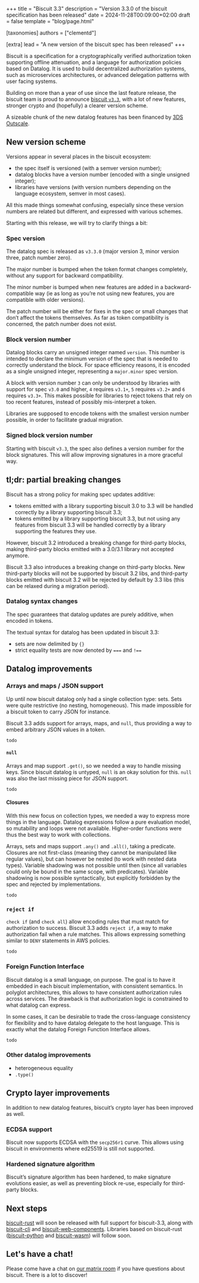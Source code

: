+++
title = "Biscuit 3.3"
description = "Version 3.3.0 of the biscuit specification has been released"
date = 2024-11-28T00:09:00+02:00
draft = false
template = "blog/page.html"

[taxonomies]
authors = ["clementd"]

[extra]
lead = "A new version of the biscuit spec has been released"
+++

Biscuit is a specification for a cryptographically verified authorization token
supporting offline attenuation, and a language for authorization policies based on Datalog.
It is used to build decentralized authorization systems, such as microservices architectures,
or advanced delegation patterns with user facing systems.

Building on more than a year of use since the last feature release, the biscuit team is proud to announce [biscuit `v3.3`](https://github.com/biscuit-auth/biscuit/releases/tag/v3.3), with a lot of new features, stronger crypto and (hopefully) a clearer version scheme.

A sizeable chunk of the new datalog features has been financed by [3DS Outscale][outscale].

## New version scheme

Versions appear in several places in the biscuit ecosystem:

- the spec itself is versioned (with a semver version number);
- datalog blocks have a version number (encoded with a single unsigned integer);
- libraries have versions (with version numbers depending on the language ecosystem, semver in most cases).

All this made things somewhat confusing, especially since these version numbers are related but different, and expressed with various schemes.

Starting with this release, we will try to clarify things a bit:

### Spec version

The datalog spec is released as `v3.3.0` (major version 3, minor version three, patch number zero).

The major number is bumped when the token format changes completely, without any support for backward compatibility.

The minor number is bumped when new features are added in a backward-compatible way (ie as long as you’re not using new features, you are compatible with older versions).

The patch number will be either for fixes in the spec or small changes that don’t affect the tokens themselves. As far as token compatibility is concerned, the patch number does not exist.

### Block version number

Datalog blocks carry an unsigned integer named `version`. This number is intended to declare the minimum version of the spec that is needed to correctly understand the block. For space efficiency reasons, it is encoded as a single unsigned integer, representing a `major.minor` spec version.

A block with version number `3` can only be understood by libraries with support for spec `v3.0` and higher, `4` requires `v3.1+`, `5` requires `v3.2+` and `6` requires `v3.3+`. This makes possible for libraries to reject tokens that rely on too recent features, instead of possibly mis-interpret a token.

Libraries are supposed to encode tokens with the smallest version number possible, in order to facilitate gradual migration.

### Signed block version number

Starting with biscuit `v3.3`, the spec also defines a version number for the block signatures. This will allow improving signatures in a more graceful way.

## tl;dr: partial breaking changes

Biscuit has a strong policy for making spec updates additive:

- tokens emitted with a library supporting biscuit 3.0 to 3.3 will be handled correctly by a library supporting biscuit 3.3;
- tokens emitted by a library supporting biscuit 3.3, but not using any features from biscuit 3.3 will be handled correctly by a library supporting the features they use.

However, biscuit 3.2 introduced a breaking change for third-party blocks, making third-party blocks emitted with a 3.0/3.1 library not accepted anymore.

Biscuit 3.3 also introduces a breaking change on third-party blocks. New third-party blocks will not be supported by biscuit 3.2 libs, and third-party blocks emitted with biscuit 3.2 will be rejected by default by 3.3 libs (this can be relaxed during a migration period).

### Datalog syntax changes

The spec guarantees that datalog updates are purely additive, when encoded in tokens.

The textual syntax for datalog has been updated in biscuit 3.3:

- sets are now delimited by `{}`
- strict equality tests are now denoted by `===` and `!==`

## Datalog improvements

### Arrays and maps / JSON support

Up until now biscuit datalog only had a single collection type: sets. Sets were quite restrictive (no nesting, homogeneous). This made impossible for a biscuit token to carry JSON for instance.

Biscuit 3.3 adds support for arrays, maps, and `null`, thus providing a way to embed arbitrary JSON values in a token.

```
todo
```

#### `null`

Arrays and map support `.get()`, so we needed a way to handle missing keys. Since biscuit datalog is untyped, `null` is an okay solution for this. `null` was also the last missing piece for JSON support.

```
todo
```

#### Closures

With this new focus on collection types, we needed a way to express more things in the language. Datalog expressions follow a pure evaluation model, so mutability and loops were not available. Higher-order functions were thus the best way to work with collections.

Arrays, sets and maps support `.any()` and `.all()`, taking a predicate. Closures are not first-class (meaning they cannot be manipulated like regular values), but can however be nested (to work with nested data types). Variable shadowing was not possible until then (since all variables could only be bound in the same scope, with predicates). Variable shadowing is now possible syntactically, but explicitly forbidden by the spec and rejected by implementations.

```
todo
```

### `reject if`

`check if` (and `check all`) allow encoding rules that must match for authorization to success. Biscuit 3.3 adds `reject if`, a way to make authorization fail when a rule matches. This allows expressing something similar to `DENY` statements in AWS policies.

```
todo
```

### Foreign Function Interface

Biscuit datalog is a small language, on purpose. The goal is to have it embedded in each biscuit implementation, with consistent semantics. In polyglot architectures, this allows to have consistent authorization rules across services. The drawback is that authorization logic is constrained to what datalog can express.

In some cases, it can be desirable to trade the cross-language consistency for flexibility and to have datalog delegate to the host language. This is exactly what the datalog Foreign Function Interface allows.

```
todo
```

### Other datalog improvements

- heterogeneous equality
- `.type()`


## Crypto layer improvements

In addition to new datalog features, biscuit’s crypto layer has been improved as well.

### ECDSA support

Biscuit now supports ECDSA with the `secp256r1` curve. This allows using biscuit in environments where ed25519 is still not supported.

### Hardened signature algorithm

Biscuit’s signature algorithm has been hardened, to make signature evolutions easier, as well as preventing block re-use, especially for third-party blocks.

## Next steps

[biscuit-rust][biscuit-rust] will soon be released with full support for biscuit-3.3, along with [biscuit-cli][biscuit-cli] and [biscuit-web-components][biscuit-web-components]. Libraries based on biscuit-rust ([biscuit-python][biscuit-python] and [biscuit-wasm][biscuit-wasm]) will follow soon.

## Let's have a chat!

Please come have a chat on [our matrix room][matrix] if you have questions about
biscuit. There is a lot to discover!

[matrix]: https://matrix.to/#/!MXwhyfCFLLCfHSYJxg:matrix.org
[outscale]: https://outscale.com
[biscuit-rust]: https://github.com/biscuit-auth/biscuit-rust
[biscuit-cli]: https://github.com/biscuit-auth/biscuit-cli
[biscuit-web-components]: https://github.com/biscuit-auth/biscuit-web-components
[biscuit-python]: https://github.com/biscuit-auth/biscuit-python
[biscuit-wasm]: https://github.com/biscuit-auth/biscuit-wasm
